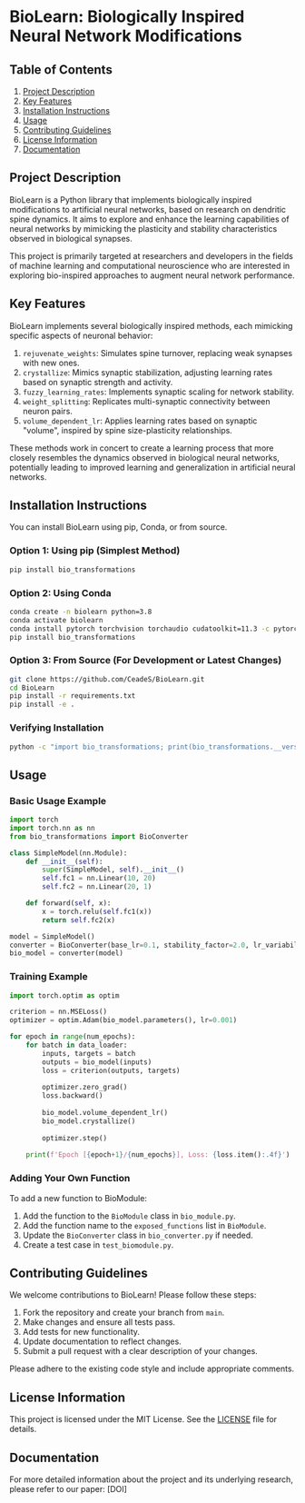# BioLearn: Biologically Inspired Neural Network Modifications

## Table of Contents
1. [Project Description](#project-description)
2. [Key Features](#key-features)
3. [Installation Instructions](#installation-instructions)
4. [Usage](#usage)
5. [Contributing Guidelines](#contributing-guidelines)
6. [License Information](#license-information)
7. [Documentation](#documentation)

## Project Description

BioLearn is a Python library that implements biologically inspired modifications to artificial neural networks, based on research on dendritic spine dynamics. It aims to explore and enhance the learning capabilities of neural networks by mimicking the plasticity and stability characteristics observed in biological synapses.

This project is primarily targeted at researchers and developers in the fields of machine learning and computational neuroscience who are interested in exploring bio-inspired approaches to augment neural network performance.

## Key Features

BioLearn implements several biologically inspired methods, each mimicking specific aspects of neuronal behavior:

1. `rejuvenate_weights`: Simulates spine turnover, replacing weak synapses with new ones.
2. `crystallize`: Mimics synaptic stabilization, adjusting learning rates based on synaptic strength and activity.
3. `fuzzy_learning_rates`: Implements synaptic scaling for network stability.
4. `weight_splitting`: Replicates multi-synaptic connectivity between neuron pairs.
5. `volume_dependent_lr`: Applies learning rates based on synaptic "volume", inspired by spine size-plasticity relationships.

These methods work in concert to create a learning process that more closely resembles the dynamics observed in biological neural networks, potentially leading to improved learning and generalization in artificial neural networks.

## Installation Instructions

You can install BioLearn using pip, Conda, or from source.

### Option 1: Using pip (Simplest Method)

```bash
pip install bio_transformations
```

### Option 2: Using Conda

```bash
conda create -n biolearn python=3.8
conda activate biolearn
conda install pytorch torchvision torchaudio cudatoolkit=11.3 -c pytorch
pip install bio_transformations
```

### Option 3: From Source (For Development or Latest Changes)

```bash
git clone https://github.com/CeadeS/BioLearn.git
cd BioLearn
pip install -r requirements.txt
pip install -e .
```

### Verifying Installation

```bash
python -c "import bio_transformations; print(bio_transformations.__version__)"
```

## Usage

### Basic Usage Example

```python
import torch
import torch.nn as nn
from bio_transformations import BioConverter

class SimpleModel(nn.Module):
    def __init__(self):
        super(SimpleModel, self).__init__()
        self.fc1 = nn.Linear(10, 20)
        self.fc2 = nn.Linear(20, 1)

    def forward(self, x):
        x = torch.relu(self.fc1(x))
        return self.fc2(x)

model = SimpleModel()
converter = BioConverter(base_lr=0.1, stability_factor=2.0, lr_variability=0.2)
bio_model = converter(model)
```

### Training Example

```python
import torch.optim as optim

criterion = nn.MSELoss()
optimizer = optim.Adam(bio_model.parameters(), lr=0.001)

for epoch in range(num_epochs):
    for batch in data_loader:
        inputs, targets = batch
        outputs = bio_model(inputs)
        loss = criterion(outputs, targets)
        
        optimizer.zero_grad()
        loss.backward()
        
        bio_model.volume_dependent_lr()
        bio_model.crystallize()
        
        optimizer.step()
        
    print(f'Epoch [{epoch+1}/{num_epochs}], Loss: {loss.item():.4f}')
```

### Adding Your Own Function

To add a new function to BioModule:

1. Add the function to the `BioModule` class in `bio_module.py`.
2. Add the function name to the `exposed_functions` list in `BioModule`.
3. Update the `BioConverter` class in `bio_converter.py` if needed.
4. Create a test case in `test_biomodule.py`.

## Contributing Guidelines

We welcome contributions to BioLearn! Please follow these steps:

1. Fork the repository and create your branch from `main`.
2. Make changes and ensure all tests pass.
3. Add tests for new functionality.
4. Update documentation to reflect changes.
5. Submit a pull request with a clear description of your changes.

Please adhere to the existing code style and include appropriate comments.

## License Information

This project is licensed under the MIT License. See the [LICENSE](LICENSE) file for details.

## Documentation

For more detailed information about the project and its underlying research, please refer to our paper: [DOI]